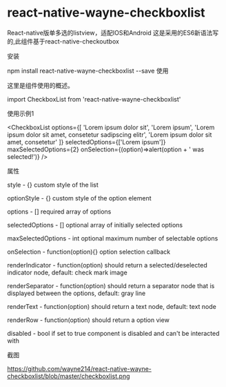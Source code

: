 # react-native-wayne-checkboxlist
React-native版单多选的listview，适配IOS和Android
这是采用的ES6新语法写的,此组件基于react-native-checkoutbox

安装

npm install react-native-wayne-checkboxlist --save
使用

这里是组件使用的概述。

import CheckboxList from 'react-native-wayne-checkboxlist'

使用示例1

<CheckboxList
    options={[
    'Lorem ipsum dolor sit',
    'Lorem ipsum',
    'Lorem ipsum dolor sit amet, consetetur sadipscing elitr',
    'Lorem ipsum dolor sit amet, consetetur'
    ]}
    selectedOptions={['Lorem ipsum']}
    maxSelectedOptions={2}
    onSelection={(option)=>alert(option + ' was selected!')}
/>

属性

style - {} custom style of the list

optionStyle - {} custom style of the option element

options - [] required array of options

selectedOptions - [] optional array of initially 
selected options

maxSelectedOptions - int optional maximum number of selectable options

onSelection - function(option){} option selection callback

renderIndicator - function(option) should return a selected/deselected indicator node, default: check mark image

renderSeparator - function(option) should return a separator node that is displayed between the options, default: gray line

renderText - function(option) should return a text node, default: text node

renderRow - function(option) should return a option view

disabled - bool if set to true component is disabled and can't be interacted with

截图

https://github.com/wayne214/react-native-wayne-checkboxlist/blob/master/checkboxlist.png
